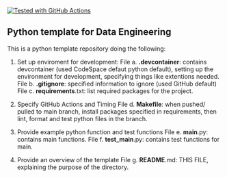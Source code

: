 [![Tested with GitHub Actions](https://github.com/halfmoonliu/PyTemplateDE/actions/workflows/cicd.yml/badge.svg)](https://github.com/halfmoonliu/PyTemplateDE/actions/workflows/cicd.yml)
## Python template for Data Engineering

This is a python template repository doing the following:

1. Set up enviroment for development:
  </n>File a. **.devcontainer**: contains devcontainer (used CodeSpace defaut python default), setting up the environment for development, specifying things like extentions needed.
  File b. **.gitignore**: specified information to ignore (used GitHub default)
  File c. **requirements**.txt: list required packages for the project.

2. Specify GitHub Actions and Timing
  File d. **Makefile**: when pushed/ pulled to main branch, install packages specified in requirements, then lint, format and test python files in the branch.

3. Provide example python function and test functions 
   File e. **main**.py: contains main functions.
   File f. **test_main**.py: contains test functions for main.

4. Provide an overview of the template
   File g. **README**.md: THIS FILE, explaining the purpose of the directory.
